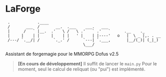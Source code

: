 # LaForge
     .            .____                           
     /       ___  /       __.  .___    ___.   ___ 
     |      /   ` |__.  .'   \ /   \ .'   ` .'   `      .__    ._
     |     |    | |     |    | |   ' |    | |----'   o   |  \ _ |,. . __
     /---/ `.__/| /      `._.' /      `---| `.___,       |__/(_)| (_|_)
                                      \___/

Assistant de forgemagie pour le MMORPG Dofus v2.5
> **\[En cours de développement]**
Il suffit de lancer le `main.py`
Pour le moment, seul le calcul de reliquat (ou "pui") est implémenté.
